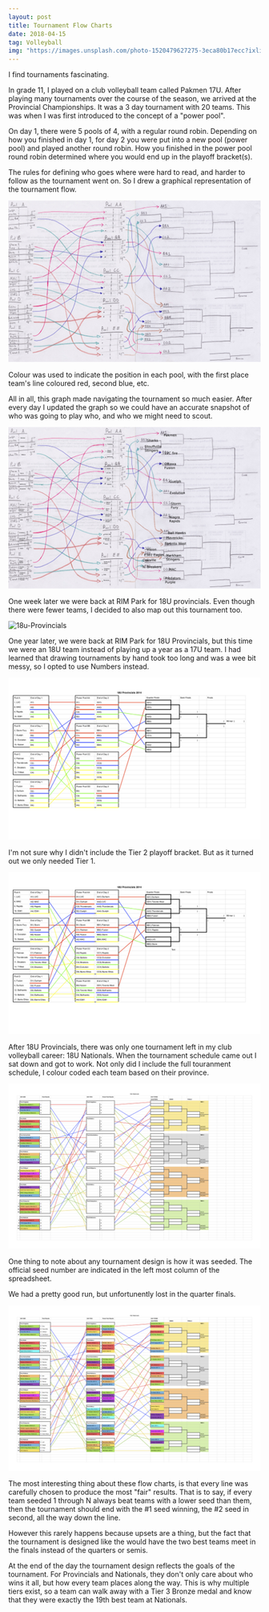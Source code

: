 ```yaml
---
layout: post
title: Tournament Flow Charts
date: 2018-04-15
tag: Volleyball
img: "https://images.unsplash.com/photo-1520479627275-3eca80b17ecc?ixlib=rb-0.3.5&q=80&fm=jpg&crop=entropy&cs=tinysrgb&w=1080&fit=max&ixid=eyJhcHBfaWQiOjExNzczfQ&s=88a6d43376685c012ff91029a63ec699"
---
```


I find tournaments fascinating.

In grade 11, I played on a club volleyball team called Pakmen 17U. After playing many tournaments over the course of the season, we arrived at the Provincial Championships. It was a 3 day tournament with 20 teams. This was when I was first introduced to the concept of a "power pool".

On day 1, there were 5 pools of 4, with a regular round robin. Depending on how you finished in day 1, for day 2 you were put into a new pool (power pool) and played another round robin. How you finished in the power pool round robin determined where you would end up in the playoff bracket(s).

The rules for defining who goes where were hard to read, and harder to follow as the tournament went on. So I drew a graphical representation of the tournament flow.

![17u-Provincials](/images/17u-Provincials.jpg)

Colour was used to indicate the position in each pool, with the first place team's line coloured red, second blue, etc.

All in all, this graph made navigating the tournament so much easier. After every day I updated the graph so we could have an accurate snapshot of who was going to play who, and who we might need to scout.

![17u-Provincials-DAY-3](/images/17u-Provincials-DAY-3.jpg)

One week later we were back at RIM Park for 18U provincials. Even though there were fewer teams, I decided to also map out this tournament too.

![18u-Provincials](/images/18u-Provincials.jpeg)

One year later, we were back at RIM Park for 18U Provincials, but this time we were an 18U team instead of playing up a year as a 17U team. I had learned that drawing tournaments by hand took too long and was a wee bit messy, so I opted to use Numbers instead.

![18U-Provincials-2014](/images/18U-Provincials-2014.png)

I'm not sure why I didn't include the Tier 2 playoff bracket. But as it turned out we only needed Tier 1.

![18U-Provincials-2014--Day-3-](/images/18U-Provincials-2014--Day-3-.png)

After 18U Provincials, there was only one tournament left in my club volleyball career: 18U Nationals. When the tournament schedule came out I sat down and got to work. Not only did I include the full touranment schedule, I colour coded each team based on their province.

![18U-Nationals-2014--Day-1-](/images/18U-Nationals-2014--Day-1-.png)

One thing to note about any tournament design is how it was seeded. The official seed number are indicated in the left most column of the spreadsheet.

We had a pretty good run, but unfortunently lost in the quarter finals.

![18U-Nationals-2014--Day-3-](/images/18U-Nationals-2014--Day-3-.png)

The most interesting thing about these flow charts, is that every line was carefully chosen to produce the most "fair" results. That is to say, if every team seeded 1 through N always beat teams with a lower seed than them, then the tournament should end with the #1 seed winning, the #2 seed in second, all the way down the line.

However this rarely happens because upsets are a thing, but the fact that the tournament is designed like the would have the two best teams meet in the finals instead of the quarters or semis.

At the end of the day the tournament design reflects the goals of the tournament. For Provincials and Nationals, they don't only care about who wins it all, but how every team places along the way. This is why multiple tiers exist, so a team can walk away with a Tier 3 Bronze medal and know that they were exactly the 19th best team at Nationals.
